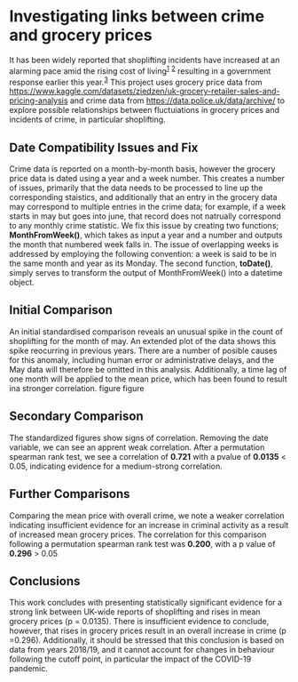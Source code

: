 
# Investigating links between crime and grocery prices
It has been widely reported that shoplifting incidents have increased at an alarming pace amid the rising cost of living<sup>[1](https://news.sky.com/story/shoplifting-up-25-in-the-past-year-12987599)</sup> <sup>[2](https://www.theguardian.com/uk-news/2023/sep/15/its-organised-looting-uk-in-grip-of-a-shoplifting-epidemic-say-store-owners)</sup> 
resulting in a government response earlier this year.<sup>[3](https://www.gov.uk/government/news/action-plan-to-tackle-shoplifting-launched)</sup>
This project uses grocery price data from https://www.kaggle.com/datasets/ziedzen/uk-grocery-retailer-sales-and-pricing-analysis and crime data from https://data.police.uk/data/archive/ to explore possible relationships between fluctuiations in grocery prices and incidents of crime, in particular shoplifting.
## Date Compatibility Issues and Fix
Crime data is reported on a month-by-month basis, however the grocery price data is dated using a year and a week number. This creates a number of issues, primarily that the data needs to be processed to line up the corresponding staistics, and additionally that an entry in the grocery data may correspond to multiple entries in the crime data; for example, if a week starts in may but goes into june, that record does not natrually correspond to any monthly crime statistic.
We fix this issue by creating two functions; **MonthFromWeek()**, which takes as input a year and a number and outputs the month that numbered week falls in. The issue of overlapping weeks is addressed by employing the following convention: a week is said to be in the same month and year as its Monday. The second function, **toDate()**, simply serves to transform the output of MonthFromWeek() into a datetime object.
## Initial Comparison
An initial standardised comparison reveals an unusual spike in the count of shoplifting for the month of may. An extended plot of the data shows this spike reocurring in previous years. There are a number of posible causes for this anomaly, including human error or administrative delays, and the May data will therefore be omitted in this analysis. Additionally, a time lag of one month will be applied to the mean price, which has been found to result ina  stronger correlation.
figure
figure
## Secondary Comparison
The standardized figures show signs of correlation. Removing the date variable, we can see an apprent weak correlation. After a permutation spearman rank test, we see a correlation of **0.721** with a  pvalue of **0.0135** < 0.05, indicating evidence for a medium-strong correlation.
## Further Comparisons
Comparing the mean price with overall crime, we note a weaker correlation indicating insufficient evidence for an increase in criminal activity as a result of increased mean grocery prices. The correlation for this comparison following a permutation spearman rank test was **0.200**, with a p value of **0.296** > 0.05
## Conclusions
This work concludes with presenting statistically significant evidence for a strong link between UK-wide reports of shoplifting and rises in mean grocery prices (p = 0.0135). There is insufficient evidence to conclude, however, that rises in grocery prices result in an overall increase in crime (p =0.296). Additionally, it should be stressed that this conclusion is based on data from years 2018/19, and it cannot account for changes in behaviour following the cutoff point, in particular the impact of the COVID-19 pandemic.
